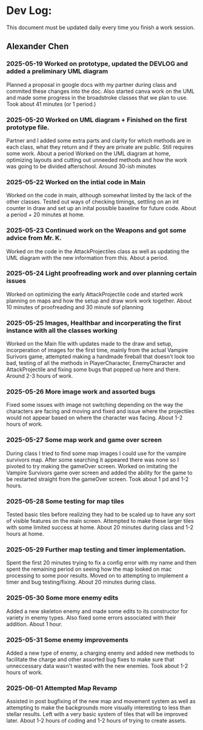 # Dev Log:

This document must be updated daily every time you finish a work session.

## Alexander Chen

### 2025-05-19 Worked on prototype, updated the DEVLOG and added a preliminary UML diagram
Planned a proposal in google docs with my partner during class and commited these changes into the doc. Also started canva work on the UML and made some progress in the broadstroke classes that we plan to use. Took about 41 minutes (or 1 period.)

### 2025-05-20 Worked on UML diagram + Finished on the first prototype file.
Partner and I added some extra parts and clarity for which methods are in each class, what they return and if they are private are public. Still requires some work. About a period
Worked on the UML diagram at home, optimizing layouts and cutting out unneeded methods and how the work was going to be divided afterschool. Around 30-ish minutes

### 2025-05-22 Worked on the intial code in Main
Worked on the code in main, although somewhat limited by the lack of the other classes. Tested out ways of checking timings, settling on an int counter in draw and set up an inital possible baseline for future code. About a period + 20 minutes at home. 

### 2025-05-23 Continued work on the Weapons and got some advice from Mr. K. 
Worked on the code in the AttackProjectiles class as well as updating the UML diagram with the new information from this. About a period. 

### 2025-05-24 Light proofreading work and over planning certain issues
Worked on optimizing the early AttackProjectile code and started work planning on maps and how the setup and draw work work together. About 10 minutes of proofreading and 30 minute sof planning

### 2025-05-25 Images, Healthbar and incorperating the first instance with all the classes working
Worked on the Main file with updates made to the draw and setup, incorperation of images for the first time, mainly from the actual Vampire Surivors game, attempted making a handmade fireball that doesn't look too bad, testing of all the methods in PlayerCharacter, EnemyCharacter and AttackProjectile and fixing some bugs that popped up here and there. Around 2-3 hours of work. 

### 2025-05-26 More image work and assorted bugs
Fixed some issues with image not switching depending on the way the characters are facing and moving and fixed and issue where the projectiles would not appear based on where the character was facing. About 1-2 hours of work. 

### 2025-05-27 Some map work and game over screen
During class I tried to find some map images I could use for the vampire survivors map. After some searching it appeared there was none so I pivoted to try making the gameOver screen. Worked on imitating the Vampire Survivors game over screen and added the ability for the game to be restarted straight from the gameOver screen. Took about 1 pd and 1-2 hours. 

### 2025-05-28 Some testing for map tiles
Tested basic tiles before realizing they had to be scaled up to have any sort of visible features on the main screen. Attempted to make these larger tiles with some limited success at home. About 20 minutes during class and 1-2 hours at home. 

### 2025-05-29 Further map testing and timer implementation. 
Spent the first 20 minutes trying to fix a config error with my name and then spent the remaining period on seeing how the map looked on mac processing to some poor results. Moved on to attempting to implement a timer and bug testing/fixing. About 20 minutes during class. 

### 2025-05-30 Some more enemy edits
Added a new skeleton enemy and made some edits to its constructor for variety in enemy types. Also fixed some errors associated with their addition. About 1 hour. 

### 2025-05-31 Some enemy improvements
Added a new type of enemy, a charging enemy and added new methods to facilitate the charge and other assorted bug fixes to make sure that unneccessary data wasn't wasted with the new enemies. Took about 1-2 hours of work. 

### 2025-06-01 Attempted Map Revamp
Assisted in post bugfixing of the new map and movement system as well as attempting to make the backgrounds more visually interesting to less than stellar results. Left with a very basic system of tiles that will be improved later. About 1-2 hours of coding and 1-2 hours of trying to create assets. 
